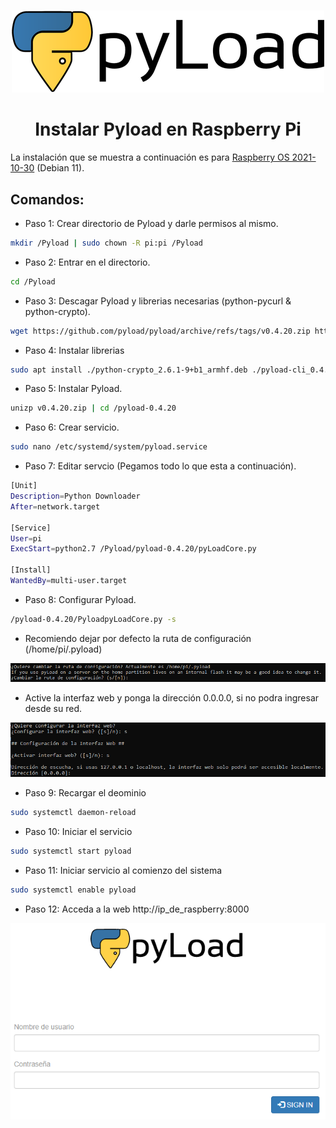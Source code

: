 # <div align="center">
<p align="center">
<img src="images/banner.png">
</p>

# <div align="center">Instalar Pyload en Raspberry Pi
  La instalación que se muestra a continuación es para <a href="https://downloads.raspberrypi.org/raspios_lite_armhf/release_notes.txt" target="_blank">Raspberry OS 2021-10-30</a> (Debian 11).
  
  ## Comandos: ##
* Paso 1: Crear directorio de Pyload y darle permisos al mismo.
```bash 
mkdir /Pyload | sudo chown -R pi:pi /Pyload
```
  
* Paso 2: Entrar en el directorio.
```bash 
cd /Pyload
```
* Paso 3: Descagar Pyload y librerias necesarias (python-pycurl & python-crypto).
```bash 
wget https://github.com/pyload/pyload/archive/refs/tags/v0.4.20.zip http://ftp.us.debian.org/debian/pool/main/p/pycurl/python-pycurl_7.43.0-2_armhf.deb http://ftp.us.debian.org/debian/pool/main/p/python-crypto/python-crypto_2.6.1-9+b1_armhf.deb
```
* Paso 4: Instalar librerias
```bash
sudo apt install ./python-crypto_2.6.1-9+b1_armhf.deb ./pyload-cli_0.4.20_all.deb -y
``` 
* Paso 5: Instalar Pyload.
```bash
unizp v0.4.20.zip | cd /pyload-0.4.20
```
* Paso 6: Crear servicio.
```bash
sudo nano /etc/systemd/system/pyload.service
```
* Paso 7: Editar servcio (Pegamos todo lo que esta a continuación).
```bash
[Unit]
Description=Python Downloader
After=network.target

[Service]
User=pi
ExecStart=python2.7 /Pyload/pyload-0.4.20/pyLoadCore.py

[Install]
WantedBy=multi-user.target
```
* Paso 8: Configurar Pyload.
```bash
/pyload-0.4.20/PyloadpyLoadCore.py -s
```

- Recomiendo dejar por defecto la ruta de configuración (/home/pi/.pyload)
<p align="center"><img src="images/1.png"></p>
  
- Active la interfaz web y ponga la dirección 0.0.0.0, si no podra ingresar desde su red.
<p align="center"><img src="images/2.png"></p>
  
* Paso 9: Recargar el deominio
```bash
sudo systemctl daemon-reload
```
* Paso 10: Iniciar el servicio
```bash
sudo systemctl start pyload
```
* Paso 11: Iniciar servicio al comienzo del sistema
```bash
sudo systemctl enable pyload
```
* Paso 12: Acceda a la web http://ip_de_raspberry:8000
<p align="center"><img src="images/3.png"></p>
